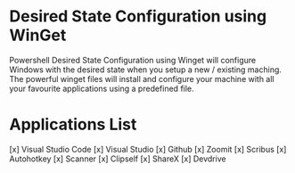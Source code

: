# Desired State Configuration using WinGet
Powershell Desired State Configuration using Winget will configure Windows with the desired state when you setup a new / existing maching. The powerful winget files will install and configure your machine with all your favourite applications using a predefined file. 

# Applications List 
[x] Visual Studio Code
[x] Visual Studio
[x] Github
[x] Zoomit
[x] Scribus
[x] Autohotkey
[x] Scanner
[x] Clipself
[x] ShareX
[x] Devdrive


